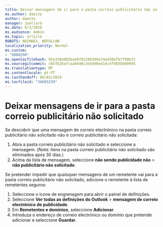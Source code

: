 ```yaml
---
title: Deixar mensagens de ir para a pasta correio publicitário não solicitado do Outlook na web
ms.author: daeite
author: daeite
manager: joallard
ms.date: 6/3/2019
ms.audience: Admin
ms.topic: article
ROBOTS: NOINDEX, NOFOLLOW
localization_priority: Normal
ms.custom:
- "9000290"
ms.openlocfilehash: 95e338e0b5ba49f82286580a74a450efb7f00b31
ms.sourcegitcommit: c65fb26afcaa8446c3e5490ed14c4f403b9d0945
ms.translationtype: MT
ms.contentlocale: pt-PT
ms.lasthandoff: 06/03/2019
ms.locfileid: "34683239"
---
```

# <a name="stop-messages-from-going-to-your-junk-email-folder"></a>Deixar mensagens de ir para a pasta correio publicitário não solicitado

Se descobrir que uma mensagem de correio electrónico na pasta correio publicitário não solicitado não é correio publicitário não solicitada:

1. Abra a pasta correio publicitário não solicitado e seleccione a mensagem. (*Nota:* itens na pasta correio publicitário não solicitado são eliminados após 30 dias.)
1. Acima da lista de mensagem, seleccione **não sendo publicidade não** > **não publicitário não solicitado**.

Se pretender impedir que quaisquer mensagens de um remetente vai para a pasta correio publicitário não solicitado, adicione o remetente à lista de remetentes seguros:

1. Seleccione o ícone de engrenagem para abrir o painel de definições.
1. Seleccione **Ver todas as definições do Outlook** > **mensagem de correio electrónico de publicidade**.
1. Em **Remetentes e domínios**, seleccione **Adicionar**.
1. Introduza o endereço de correio electrónico ou domínio que pretende adicionar e seleccione **Guardar**.